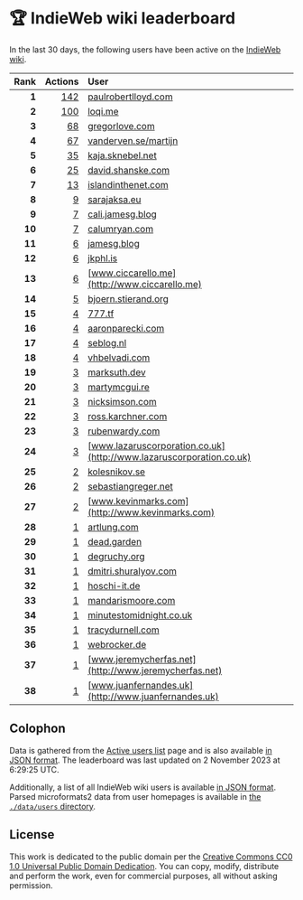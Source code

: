 # 🏆 IndieWeb wiki leaderboard

In the last 30 days, the following users have been active on the [IndieWeb wiki](https://indieweb.org).

| Rank | Actions | User |
|-----:|--------:|:-----|
| **1** | [142](https://indieweb.org/Special:Contributions/Paulrobertlloyd.com) | [paulrobertlloyd.com](http://paulrobertlloyd.com) |
| **2** | [100](https://indieweb.org/Special:Contributions/Loqi.me) | [loqi.me](http://loqi.me) |
| **3** | [68](https://indieweb.org/Special:Contributions/Gregorlove.com) | [gregorlove.com](http://gregorlove.com) |
| **4** | [67](https://indieweb.org/Special:Contributions/Vanderven.se_martijn) | [vanderven.se/martijn](http://vanderven.se/martijn) |
| **5** | [35](https://indieweb.org/Special:Contributions/Kaja.sknebel.net) | [kaja.sknebel.net](http://kaja.sknebel.net) |
| **6** | [25](https://indieweb.org/Special:Contributions/David.shanske.com) | [david.shanske.com](http://david.shanske.com) |
| **7** | [13](https://indieweb.org/Special:Contributions/Islandinthenet.com) | [islandinthenet.com](http://islandinthenet.com) |
| **8** | [9](https://indieweb.org/Special:Contributions/Sarajaksa.eu) | [sarajaksa.eu](http://sarajaksa.eu) |
| **9** | [7](https://indieweb.org/Special:Contributions/Cali.jamesg.blog) | [cali.jamesg.blog](http://cali.jamesg.blog) |
| **10** | [7](https://indieweb.org/Special:Contributions/Calumryan.com) | [calumryan.com](http://calumryan.com) |
| **11** | [6](https://indieweb.org/Special:Contributions/Jamesg.blog) | [jamesg.blog](http://jamesg.blog) |
| **12** | [6](https://indieweb.org/Special:Contributions/Jkphl.is) | [jkphl.is](http://jkphl.is) |
| **13** | [6](https://indieweb.org/Special:Contributions/Www.ciccarello.me) | [www.ciccarello.me](http://www.ciccarello.me) |
| **14** | [5](https://indieweb.org/Special:Contributions/Bjoern.stierand.org) | [bjoern.stierand.org](http://bjoern.stierand.org) |
| **15** | [4](https://indieweb.org/Special:Contributions/777.tf) | [777.tf](http://777.tf) |
| **16** | [4](https://indieweb.org/Special:Contributions/Aaronparecki.com) | [aaronparecki.com](http://aaronparecki.com) |
| **17** | [4](https://indieweb.org/Special:Contributions/Seblog.nl) | [seblog.nl](http://seblog.nl) |
| **18** | [4](https://indieweb.org/Special:Contributions/Vhbelvadi.com) | [vhbelvadi.com](http://vhbelvadi.com) |
| **19** | [3](https://indieweb.org/Special:Contributions/Marksuth.dev) | [marksuth.dev](http://marksuth.dev) |
| **20** | [3](https://indieweb.org/Special:Contributions/Martymcgui.re) | [martymcgui.re](http://martymcgui.re) |
| **21** | [3](https://indieweb.org/Special:Contributions/Nicksimson.com) | [nicksimson.com](http://nicksimson.com) |
| **22** | [3](https://indieweb.org/Special:Contributions/Ross.karchner.com) | [ross.karchner.com](http://ross.karchner.com) |
| **23** | [3](https://indieweb.org/Special:Contributions/Rubenwardy.com) | [rubenwardy.com](http://rubenwardy.com) |
| **24** | [3](https://indieweb.org/Special:Contributions/Www.lazaruscorporation.co.uk) | [www.lazaruscorporation.co.uk](http://www.lazaruscorporation.co.uk) |
| **25** | [2](https://indieweb.org/Special:Contributions/Kolesnikov.se) | [kolesnikov.se](http://kolesnikov.se) |
| **26** | [2](https://indieweb.org/Special:Contributions/Sebastiangreger.net) | [sebastiangreger.net](http://sebastiangreger.net) |
| **27** | [2](https://indieweb.org/Special:Contributions/Www.kevinmarks.com) | [www.kevinmarks.com](http://www.kevinmarks.com) |
| **28** | [1](https://indieweb.org/Special:Contributions/Artlung.com) | [artlung.com](http://artlung.com) |
| **29** | [1](https://indieweb.org/Special:Contributions/Dead.garden) | [dead.garden](http://dead.garden) |
| **30** | [1](https://indieweb.org/Special:Contributions/Degruchy.org) | [degruchy.org](http://degruchy.org) |
| **31** | [1](https://indieweb.org/Special:Contributions/Dmitri.shuralyov.com) | [dmitri.shuralyov.com](http://dmitri.shuralyov.com) |
| **32** | [1](https://indieweb.org/Special:Contributions/Hoschi-it.de) | [hoschi-it.de](http://hoschi-it.de) |
| **33** | [1](https://indieweb.org/Special:Contributions/Mandarismoore.com) | [mandarismoore.com](http://mandarismoore.com) |
| **34** | [1](https://indieweb.org/Special:Contributions/Minutestomidnight.co.uk) | [minutestomidnight.co.uk](http://minutestomidnight.co.uk) |
| **35** | [1](https://indieweb.org/Special:Contributions/Tracydurnell.com) | [tracydurnell.com](http://tracydurnell.com) |
| **36** | [1](https://indieweb.org/Special:Contributions/Webrocker.de) | [webrocker.de](http://webrocker.de) |
| **37** | [1](https://indieweb.org/Special:Contributions/Www.jeremycherfas.net) | [www.jeremycherfas.net](http://www.jeremycherfas.net) |
| **38** | [1](https://indieweb.org/Special:Contributions/Www.juanfernandes.uk) | [www.juanfernandes.uk](http://www.juanfernandes.uk) |


## Colophon

Data is gathered from the [Active users list](https://indieweb.org/Special:ActiveUsers) page and is also available [in JSON format](https://github.com/jgarber623/indieweb-wiki-leaderboard/blob/main/data/leaderboard.json). The leaderboard was last updated on 2 November 2023 at 6:29:25 UTC.

Additionally, a list of all IndieWeb wiki users is available [in JSON format](https://github.com/jgarber623/indieweb-wiki-leaderboard/blob/main/data/users.json). Parsed microformats2 data from user homepages is available in [the `./data/users` directory](https://github.com/jgarber623/indieweb-wiki-leaderboard/blob/main/data/users).

## License

This work is dedicated to the public domain per the [Creative Commons CC0 1.0 Universal Public Domain Dedication](https://creativecommons.org/publicdomain/zero/1.0/). You can copy, modify, distribute and perform the work, even for commercial purposes, all without asking permission.
